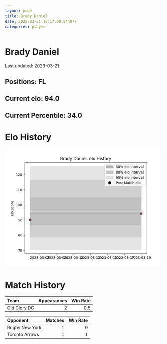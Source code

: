 ```yaml
---  
layout: page  
title: Brady Daniel  
date: 2023-03-21 18:17:00.844077  
categories: player  
---
```

# Brady Daniel


Last updated: 2023-03-21
## Positions: FL

## Current elo: 94.0

## Current Percentile: 34.0

# Elo History


![elo history](history_BradyDaniel.png)
# Match History


| Team         |   Appearances |   Win Rate |
|:-------------|--------------:|-----------:|
| Old Glory DC |             2 |        0.5 |

| Opponent       |   Matches |   Win Rate |
|:---------------|----------:|-----------:|
| Rugby New York |         1 |          0 |
| Toronto Arrows |         1 |          1 |